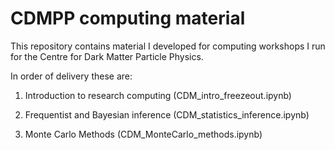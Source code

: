 # CDMPP computing material

This repository contains material I developed for computing workshops I run for the Centre for Dark Matter Particle Physics.

In order of delivery these are:

1. Introduction to research computing (CDM_intro_freezeout.ipynb)

2. Frequentist and Bayesian inference (CDM_statistics_inference.ipynb)

3. Monte Carlo Methods (CDM_MonteCarlo_methods.ipynb)
